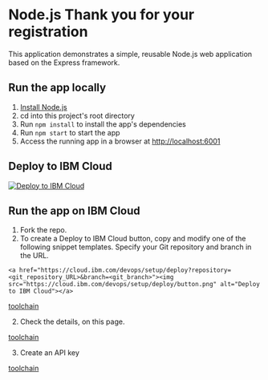 # Node.js Thank you for your registration

This application demonstrates a simple, reusable Node.js web application based on the Express framework.

## Run the app locally

1. [Install Node.js][]
1. cd into this project's root directory
1. Run `npm install` to install the app's dependencies
1. Run `npm start` to start the app
1. Access the running app in a browser at <http://localhost:6001>

[Install Node.js]: https://nodejs.org/en/download/

## Deploy to IBM Cloud

<a href="https://cloud.ibm.com/devops/setup/deploy?repository=https://github.com/rapchic/cfc-india&branch=master"><img src="https://cloud.ibm.com/devops/setup/deploy/button.png" alt="Deploy to IBM Cloud"></a>

## Run the app on IBM Cloud

1. Fork the repo.
2. To create a Deploy to IBM Cloud button, copy and modify one of the following snippet templates. Specify your Git repository and branch in the URL.
```
<a href="https://cloud.ibm.com/devops/setup/deploy?repository=<git_repository_URL>&branch=<git_branch>"><img src="https://cloud.ibm.com/devops/setup/deploy/button.png" alt="Deploy to IBM Cloud"></a>
```
[toolchain](img/pic1.png)

2. Check the details, on this page.

[toolchain](img/pic2.png)

3. Create an API key

[toolchain](img/pic3.png)
